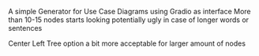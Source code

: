 A simple Generator for Use Case Diagrams using Gradio as interface
More than 10-15 nodes starts looking potentially ugly in case of longer words or sentences

Center Left Tree option a bit more acceptable for larger amount of nodes
